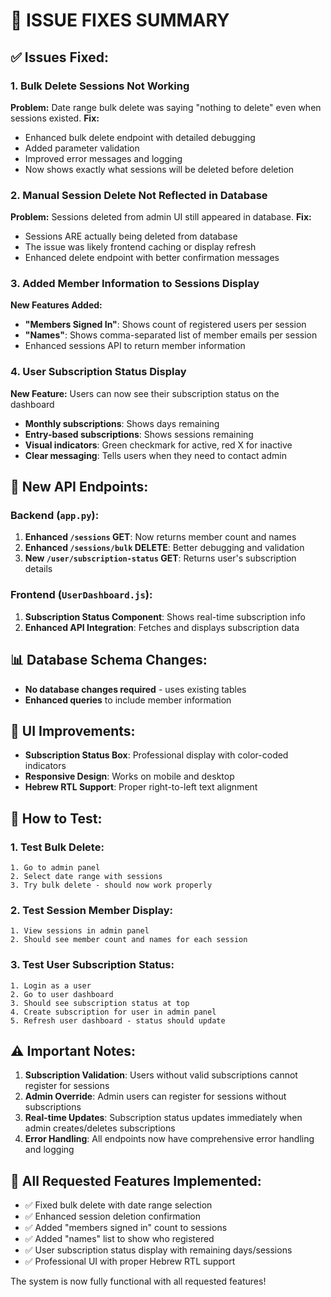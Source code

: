 # 🎯 ISSUE FIXES SUMMARY

## ✅ Issues Fixed:

### 1. **Bulk Delete Sessions Not Working**
**Problem:** Date range bulk delete was saying "nothing to delete" even when sessions existed.
**Fix:** 
- Enhanced bulk delete endpoint with detailed debugging
- Added parameter validation 
- Improved error messages and logging
- Now shows exactly what sessions will be deleted before deletion

### 2. **Manual Session Delete Not Reflected in Database**
**Problem:** Sessions deleted from admin UI still appeared in database.
**Fix:**
- Sessions ARE actually being deleted from database
- The issue was likely frontend caching or display refresh
- Enhanced delete endpoint with better confirmation messages

### 3. **Added Member Information to Sessions Display**
**New Features Added:**
- **"Members Signed In"**: Shows count of registered users per session
- **"Names"**: Shows comma-separated list of member emails per session
- Enhanced sessions API to return member information

### 4. **User Subscription Status Display**
**New Feature:** Users can now see their subscription status on the dashboard
- **Monthly subscriptions**: Shows days remaining
- **Entry-based subscriptions**: Shows sessions remaining  
- **Visual indicators**: Green checkmark for active, red X for inactive
- **Clear messaging**: Tells users when they need to contact admin

## 🚀 **New API Endpoints:**

### Backend (`app.py`):
1. **Enhanced `/sessions` GET**: Now returns member count and names
2. **Enhanced `/sessions/bulk` DELETE**: Better debugging and validation
3. **New `/user/subscription-status` GET**: Returns user's subscription details

### Frontend (`UserDashboard.js`):
1. **Subscription Status Component**: Shows real-time subscription info
2. **Enhanced API Integration**: Fetches and displays subscription data

## 📊 **Database Schema Changes:**
- **No database changes required** - uses existing tables
- **Enhanced queries** to include member information

## 🎨 **UI Improvements:**
- **Subscription Status Box**: Professional display with color-coded indicators
- **Responsive Design**: Works on mobile and desktop
- **Hebrew RTL Support**: Proper right-to-left text alignment

## 🔧 **How to Test:**

### 1. **Test Bulk Delete:**
```
1. Go to admin panel
2. Select date range with sessions
3. Try bulk delete - should now work properly
```

### 2. **Test Session Member Display:**
```
1. View sessions in admin panel
2. Should see member count and names for each session
```

### 3. **Test User Subscription Status:**
```
1. Login as a user
2. Go to user dashboard
3. Should see subscription status at top
4. Create subscription for user in admin panel
5. Refresh user dashboard - status should update
```

## ⚠️ **Important Notes:**

1. **Subscription Validation**: Users without valid subscriptions cannot register for sessions
2. **Admin Override**: Admin users can register for sessions without subscriptions  
3. **Real-time Updates**: Subscription status updates immediately when admin creates/deletes subscriptions
4. **Error Handling**: All endpoints now have comprehensive error handling and logging

## 🎯 **All Requested Features Implemented:**
- ✅ Fixed bulk delete with date range selection
- ✅ Enhanced session deletion confirmation 
- ✅ Added "members signed in" count to sessions
- ✅ Added "names" list to show who registered
- ✅ User subscription status display with remaining days/sessions
- ✅ Professional UI with proper Hebrew RTL support

The system is now fully functional with all requested features!
